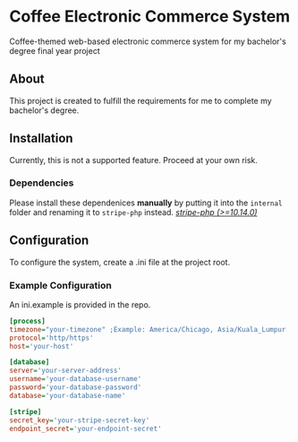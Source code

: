 # Coffee Electronic Commerce System

Coffee-themed web-based electronic commerce system for my bachelor's degree final year project

## About

This project is created to fulfill the requirements for me to complete my bachelor's degree.

## Installation

Currently, this is not a supported feature. Proceed at your own risk.

### Dependencies

Please install these dependenices **manually** by putting it into the `internal` folder and renaming it to `stripe-php` instead.
[*stripe-php (>=10.14.0)*](https://github.com/stripe/stripe-php/releases/tag/v10.14.0)

## Configuration

To configure the system, create a .ini file at the project root.

### Example Configuration

An ini.example is provided in the repo.

```ini
[process]
timezone="your-timezone" ;Example: America/Chicago, Asia/Kuala_Lumpur
protocol='http/https'
host='your-host'

[database]
server='your-server-address'
username='your-database-username'
password='your-database-password'
database='your-database-name'

[stripe]
secret_key='your-stripe-secret-key'
endpoint_secret='your-endpoint-secret'
```
